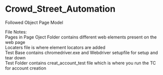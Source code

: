 # Crowd_Street_Automation
Followed Object Page Model


File Notes:  
Pages in Page Oject Folder contains different web elements present on the web page  
Locaters file is where element locators are added  
Test Base contains chromedriver.exe and Webdriver setupfile for setup and tear down  
Test Folder contains creat_account_test file which is where you run the TC for account creation  
